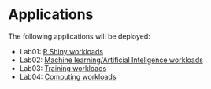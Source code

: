 # Applications

The following applications will be deployed:

* Lab01: [R Shiny workloads](r-shiny.md)
* Lab02: [Machine learning/Artificial Inteligence workloads](ml.md)
* Lab03: [Training workloads](training.md)
* Lab04: [Computing workloads](pi.md)
